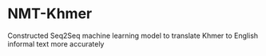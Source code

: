 # NMT-Khmer
Constructed Seq2Seq machine learning model to translate Khmer to English informal text more accurately 
